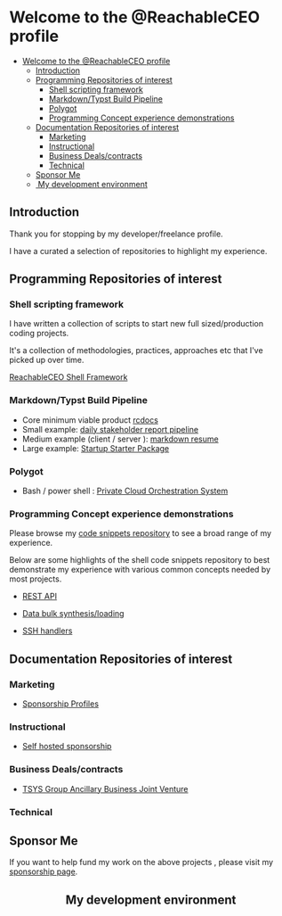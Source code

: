 # Welcome to the @ReachableCEO profile

- [Welcome to the @ReachableCEO profile](#welcome-to-the-reachableceo-profile)
  - [Introduction](#introduction)
  - [Programming Repositories of interest](#programming-repositories-of-interest)
    - [Shell scripting framework](#shell-scripting-framework)
    - [Markdown/Typst Build Pipeline](#markdowntypst-build-pipeline)
    - [Polygot](#polygot)
    - [Programming Concept experience demonstrations](#programming-concept-experience-demonstrations)
  - [Documentation Repositories of interest](#documentation-repositories-of-interest)
    - [Marketing](#marketing)
    - [Instructional](#instructional)
    - [Business Deals/contracts](#business-dealscontracts)
    - [Technical](#technical)
  - [Sponsor Me](#sponsor-me)
  - [️ My development environment ](#️-my-development-environment-)

## Introduction

Thank you for stopping by my developer/freelance profile.

I have a curated a selection of repositories to highlight my experience.

## Programming Repositories of interest

### Shell scripting framework

I have written a collection of scripts to start new full sized/production coding projects.

It's a collection of methodologies, practices, approaches etc that I've picked up over time.

[ReachableCEO Shell Framework](https://git.knownelement.com/reachableceo/ReachableCEO-ShellScriptPortfolio)

### Markdown/Typst Build Pipeline

- Core minimum viable product [rcdocs](https://git.knownelement.com/reachableceo/rcdoc-pipeline)
- Small example: [daily stakeholder report pipeline ](https://git.knownelement.com/reachableceo/DailyStakeholderReport-Pipeline)
- Medium example (client / server ): [markdown resume](https://git.knownelement.com/reachableceo/MarkdownResume-Pipeline-ClientExample)
- Large example: [Startup Starter Package](https://git.knownelement.com/RWSCP/StartupStarterPackage)

### Polygot

- Bash / power shell : [Private Cloud Orchestration System](https://git.knownelement.com/reachableceo/PrivateCloudOrchestrationSystem)

### Programming Concept experience demonstrations

Please browse my [code snippets repository](https://git.knownelement.com/reachableceo/ReachableCEO-ShellScriptPortfolio) to see a broad range of my experience.

Below are some highlights of the shell code snippets repository to best demonstrate my experience with various common concepts needed by most projects.

- [REST API](https://git.knownelement.com/reachableceo/ReachableCEO-ShellScriptPortfolio/src/branch/main/SysadminAutomation/PHPIpam/phpipam_api_key.sh)

- [Data bulk synthesis/loading](https://git.knownelement.com/reachableceo/ReachableCEO-ShellScriptPortfolio/src/branch/main/ldif/genUser.sh)

- [SSH handlers](https://git.knownelement.com/reachableceo/ReachableCEO-ShellScriptPortfolio/src/branch/main/SysadminAutomation/ServerAutomation/ssh-handlers)

## Documentation Repositories of interest

### Marketing

- [Sponsorship Profiles](https://git.knownelement.com/reachableceo/SponsorshipProfiles)

### Instructional

- [Self hosted sponsorship](https://git.knownelement.com/reachableceo/selfhosted-sponsorship)

### Business Deals/contracts

- [TSYS Group Ancillary Business Joint Venture](https://git.knownelement.com/TSYSGroupBOD/TSYSAncillaryBusinessDealMemo)

### Technical

## Sponsor Me

If you want to help fund my work on the above projects , please visit my [sponsorship page]().

## <p align="center">️ My development environment </p>